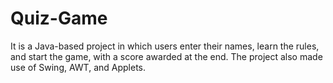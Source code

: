 # Quiz-Game
It is a Java-based project in which users enter their names, learn the rules, and start the game, with a score awarded at the end. The project also made use of Swing, AWT, and Applets.
